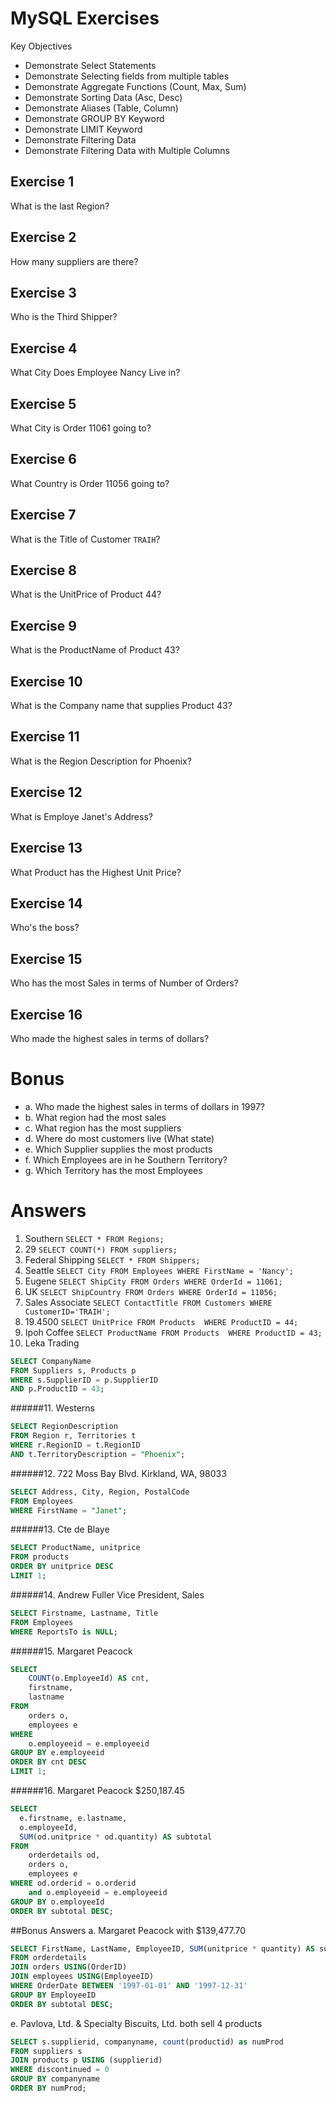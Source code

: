MySQL Exercises
===================
Key Objectives
* Demonstrate Select Statements
* Demonstrate Selecting fields from multiple tables
* Demonstrate Aggregate Functions (Count, Max, Sum)
* Demonstrate Sorting Data (Asc, Desc)
* Demonstrate Aliases (Table, Column)
* Demonstrate GROUP BY Keyword
* Demonstrate LIMIT Keyword
* Demonstrate Filtering Data
* Demonstrate Filtering Data with Multiple Columns

Exercise 1
-------
What is the last Region?

Exercise 2
-------
How many suppliers are there?

Exercise 3
-------
Who is the Third Shipper?

Exercise 4
-------
What City Does Employee Nancy Live in?

Exercise 5
-------
What City is Order 11061 going to?

Exercise 6
-------
What Country is Order 11056 going to?

Exercise 7
---------
What is the Title of Customer `TRAIH`?

Exercise 8
---------
What is the UnitPrice of Product 44?

Exercise 9
---------
What is the ProductName of Product 43?

Exercise 10
---------
What is the Company name that supplies Product 43?

Exercise 11
---------
What is the Region Description for Phoenix?

Exercise 12
---------
What is Employe Janet's Address?

Exercise 13
---------
What Product has the Highest Unit Price?

Exercise 14
---------
Who's the boss?

Exercise 15
---------
Who has the most Sales in terms of Number of Orders?

Exercise 16
---------
Who made the highest sales in terms of dollars? 

# Bonus
- a. Who made the highest sales in terms of dollars in 1997?
- b. What region had the most sales
- c. What region has the most suppliers
- d. Where do most customers live (What state)
- e. Which Supplier supplies the most products
- f. Which Employees are in he Southern Territory?
- g. Which Territory has the most Employees

# Answers
1. Southern  `SELECT * FROM Regions;`
2. 29  `SELECT COUNT(*) FROM suppliers;`
3. Federal Shipping  `SELECT * FROM Shippers;`
4. Seattle  `SELECT City FROM Employees WHERE FirstName = 'Nancy';`
5. Eugene  `SELECT ShipCity FROM Orders WHERE OrderId = 11061;`
6. UK  `SELECT ShipCountry FROM Orders WHERE OrderId = 11056;`
7. Sales Associate  `SELECT ContactTitle FROM Customers WHERE CustomerID='TRAIH';`
8. 19.4500  `SELECT UnitPrice FROM Products  WHERE ProductID = 44;`
9. Ipoh Coffee  `SELECT ProductName FROM Products  WHERE ProductID = 43;`
10. Leka Trading  
```sql
SELECT CompanyName 
FROM Suppliers s, Products p  
WHERE s.SupplierID = p.SupplierID 
AND p.ProductID = 43;
```
######11. Westerns
```sql
SELECT RegionDescription 
FROM Region r, Territories t 
WHERE r.RegionID = t.RegionID 
AND t.TerritoryDescription = "Phoenix";
```
######12. 722 Moss Bay Blvd. Kirkland, WA, 98033
```sql
SELECT Address, City, Region, PostalCode 
FROM Employees 
WHERE FirstName = "Janet";
```
######13. Cte de Blaye
```sql
SELECT ProductName, unitprice 
FROM products 
ORDER BY unitprice DESC 
LIMIT 1;
```
######14. Andrew Fuller Vice President, Sales
```sql
SELECT Firstname, Lastname, Title 
FROM Employees 
WHERE ReportsTo is NULL;
```
######15. Margaret Peacock
```sql
SELECT 
    COUNT(o.EmployeeId) AS cnt, 
    firstname, 
    lastname
FROM 
    orders o,
    employees e
WHERE 
    o.employeeid = e.employeeid
GROUP BY e.employeeid
ORDER BY cnt DESC
LIMIT 1;
``` 
######16. Margaret Peacock $250,187.45
```sql
SELECT     
  e.firstname, e.lastname,
  o.employeeId, 
  SUM(od.unitprice * od.quantity) AS subtotal 
FROM 
    orderdetails od,
    orders o,
    employees e
WHERE od.orderid = o.orderid
    and o.employeeid = e.employeeid
GROUP BY o.employeeId
ORDER BY subtotal DESC;
```
##Bonus Answers
a. Margaret Peacock with $139,477.70
```sql
SELECT FirstName, LastName, EmployeeID, SUM(unitprice * quantity) AS subtotal 
FROM orderdetails 
JOIN orders USING(OrderID) 
JOIN employees USING(EmployeeID) 
WHERE OrderDate BETWEEN '1997-01-01' AND '1997-12-31' 
GROUP BY EmployeeID 
ORDER BY subtotal DESC;
```
e. Pavlova, Ltd. & Specialty Biscuits, Ltd. both sell 4 products
```sql
SELECT s.supplierid, companyname, count(productid) as numProd
FROM suppliers s
JOIN products p USING (supplierid)
WHERE discontinued = 0
GROUP BY companyname
ORDER BY numProd;
```

